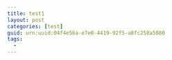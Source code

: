 ```yaml
---
title: test1
layout: post
categories: [test]
guid: urn:uuid:04f4e56a-e7e0-4419-92f5-a8fc258a5080
tags:
  - 
---
```



